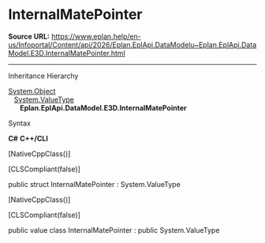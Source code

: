 # InternalMatePointer

**Source URL:** https://www.eplan.help/en-us/Infoportal/Content/api/2026/Eplan.EplApi.DataModelu~Eplan.EplApi.DataModel.E3D.InternalMatePointer.html

---

Inheritance Hierarchy

[System.Object](#)  
   [System.ValueType](#)  
      **Eplan.EplApi.DataModel.E3D.InternalMatePointer**

Syntax

**C#**
**C++/CLI**


[NativeCppClass()]

[CLSCompliant(false)]

public struct InternalMatePointer : System.ValueType

[NativeCppClass()]

[CLSCompliant(false)]

public value class InternalMatePointer : public System.ValueType


